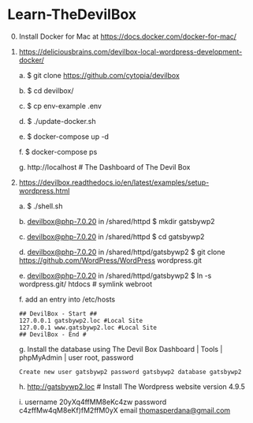 # Learn-TheDevilBox

0.  Install Docker for Mac at https://docs.docker.com/docker-for-mac/

1.  https://deliciousbrains.com/devilbox-local-wordpress-development-docker/

    a.  $ git clone https://github.com/cytopia/devilbox
        
    b.  $ cd devilbox/
        
    c.  $ cp env-example .env
        
    d.  $ ./update-docker.sh
        
    e.  $ docker-compose up -d
        
    f.  $ docker-compose ps

    g.  http://localhost # The Dashboard of The Devil Box

2.  https://devilbox.readthedocs.io/en/latest/examples/setup-wordpress.html

    a.  $ ./shell.sh

    b.  devilbox@php-7.0.20 in /shared/httpd $ mkdir gatsbywp2

    c.  devilbox@php-7.0.20 in /shared/httpd $ cd gatsbywp2

    d.  devilbox@php-7.0.20 in /shared/httpd/gatsbywp2 $ git clone https://github.com/WordPress/WordPress wordpress.git

    e.  devilbox@php-7.0.20 in /shared/httpd/gatsbywp2 $ ln -s wordpress.git/ htdocs # symlink webroot

    f.  add an entry into /etc/hosts

        ## DevilBox - Start ##
        127.0.0.1 gatsbywp2.loc #Local Site
        127.0.0.1 www.gatsbywp2.loc #Local Site
        ## DevilBox - End #

    g.  Install the database using The Devil Box Dashboard | Tools | phpMyAdmin | user root, password <blank>

        Create new user gatsbywp2 password gatsbywp2 database gatsbywp2
    
    h.  http://gatsbywp2.loc # Install The Wordpress website version 4.9.5

    i.  username 20yXq4ffMM8eKc4zw password c4zffMw4qM8eKf)fM2ffM0yX email thomasperdana@gmail.com